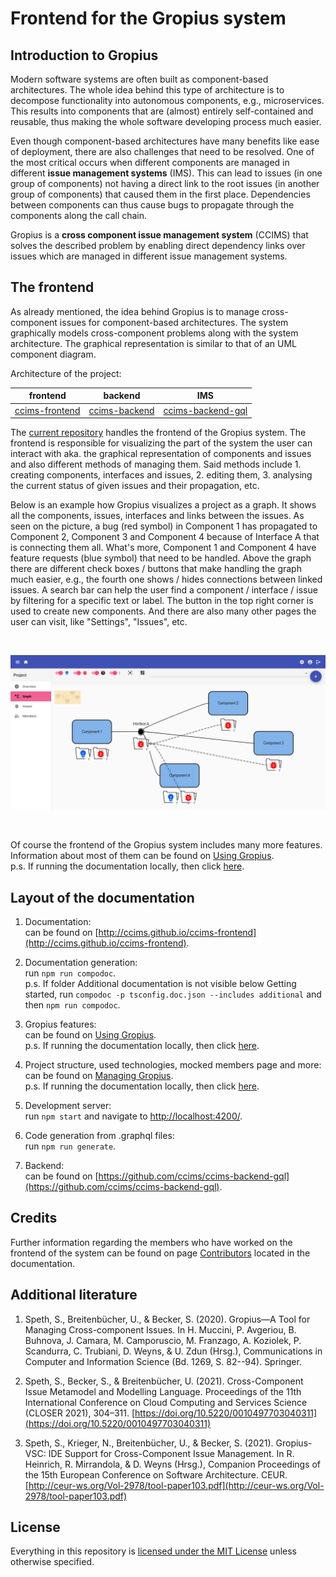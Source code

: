 # Frontend for the Gropius system

## Introduction to Gropius

Modern software systems are often built as component-based architectures. The whole idea behind this type of architecture is to decompose functionality into autonomous components, e.g., microservices. This results into components that are (almost) entirely self-contained and reusable, thus making the whole software developing process much easier.

Even though component-based architectures have many benefits like ease of deployment, there are also challenges that need to be resolved. One of the most critical occurs when different components are managed in different **issue management systems** (IMS). This can lead to issues (in one group of components) not having a direct link to the root issues (in another group of components) that caused them in the first place. Dependencies between components can thus cause bugs to propagate through the components along the call chain.

Gropius is a **cross component issue management system** (CCIMS) that solves the described problem by enabling direct dependency links over issues which are managed in different issue management systems.

## The frontend

As already mentioned, the idea behind Gropius is to manage cross-component issues for component-based architectures. The system graphically models cross-component problems along with the system architecture. The graphical representation is similar to that of an UML component diagram.

Architecture of the project:

|                         frontend                          |                         backend                         |                               IMS                               |
| :-------------------------------------------------------: | :-----------------------------------------------------: | :-------------------------------------------------------------: |
| [ccims-frontend](https://github.com/ccims/ccims-frontend) | [ccims-backend](https://github.com/ccims/ccims-backend) | [ccims-backend-gql](https://github.com/ccims/ccims-backend-gql) |

The [current repository](https://github.com/ccims/ccims-frontend) handles the frontend of the Gropius system. The frontend is responsible for visualizing the part of the system the user can interact with aka. the graphical representation of components and issues and also different methods of managing them. Said methods include 1. creating components, interfaces and issues, 2. editing them, 3. analysing the current status of given issues and their propagation, etc.

Below is an example how Gropius visualizes a project as a graph. It shows all the components, issues, interfaces and links between the issues. As seen on the picture, a bug (red symbol) in Component 1 has propagated to Component 2, Component 3 and Component 4 because of Interface A that is connecting them all. What's more, Component 1 and Component 4 have feature requests (blue symbol) that need to be handled. Above the graph there are different check boxes / buttons that make handling the graph much easier, e.g., the fourth one shows / hides connections between linked issues. A search bar can help the user find a component / interface / issue by filtering for a specific text or label. The button in the top right corner is used to create new components. And there are also many other pages the user can visit, like "Settings", "Issues", etc.

<br />
<p align="center">
<img src="https://raw.githubusercontent.com/ccims/ccims-frontend/master/src/frontend-preview/preview00.png" width="1000"/>
</p>
<br />

Of course the frontend of the Gropius system includes many more features. Information about most of them can be found on [Using Gropius](https://ccims.github.io/ccims-frontend/additional-documentation/using-gropius.html).  
p.s. If running the documentation locally, then click [here](additional-documentation/using-gropius.html).

## Layout of the documentation

1. Documentation:  
   can be found on [http://ccims.github.io/ccims-frontend](http://ccims.github.io/ccims-frontend).

2. Documentation generation:  
   run `npm run compodoc`.  
   p.s. If folder Additional documentation is not visible below Getting started, run `compodoc -p tsconfig.doc.json --includes additional` and then `npm run compodoc`.

3. Gropius features:  
   can be found on [Using Gropius](https://ccims.github.io/ccims-frontend/additional-documentation/using-gropius.html).  
   p.s. If running the documentation locally, then click [here](additional-documentation/using-gropius.html).

4. Project structure, used technologies, mocked members page and more:  
   can be found on [Managing Gropius](https://ccims.github.io/ccims-frontend/additional-documentation/managing-gropius.html).  
   p.s. If running the documentation locally, then click [here](additional-documentation/managing-gropius.html).

5. Development server:  
   run `npm start` and navigate to [http://localhost:4200/](http://localhost:4200/).

6. Code generation from .graphql files:  
   run `npm run generate`.

7. Backend:  
   can be found on [https://github.com/ccims/ccims-backend-gql](https://github.com/ccims/ccims-backend-gql).

<!-- 8. Contributors:
can be found on [Contributors](https://ccims.github.io/ccims-frontend/additional-documentation/contributors.html).
p.s. If running the documentation locally, then click [here](additional-documentation/contributors.html). -->

## Credits

Further information regarding the members who have worked on the frontend of the system can be found on page [Contributors](https://ccims.github.io/ccims-frontend/additional-documentation/contributors.html) located in the documentation.

## Additional literature

1. Speth, S., Breitenbücher, U., & Becker, S. (2020). Gropius—A Tool for Managing Cross-component Issues. In H. Muccini, P. Avgeriou, B. Buhnova, J. Camara, M. Camporuscio, M. Franzago, A. Koziolek, P. Scandurra, C. Trubiani, D. Weyns, & U. Zdun (Hrsg.), Communications in Computer and Information Science (Bd. 1269, S. 82--94). Springer.

2. Speth, S., Becker, S., & Breitenbücher, U. (2021). Cross-Component Issue Metamodel and Modelling Language. Proceedings of the 11th International Conference on Cloud Computing and Services Science (CLOSER 2021), 304–311. [https://doi.org/10.5220/0010497703040311](https://doi.org/10.5220/0010497703040311)

3. Speth, S., Krieger, N., Breitenbücher, U., & Becker, S. (2021). Gropius-VSC: IDE Support for Cross-Component Issue Management. In R. Heinrich, R. Mirrandola, & D. Weyns (Hrsg.), Companion Proceedings of the 15th European Conference on Software Architecture. CEUR. [http://ceur-ws.org/Vol-2978/tool-paper103.pdf](http://ceur-ws.org/Vol-2978/tool-paper103.pdf)

## License

Everything in this repository is [licensed under the MIT License](https://github.com/ccims/ccims-frontend/blob/master/LICENSE) unless otherwise specified.

<br />
<br />
